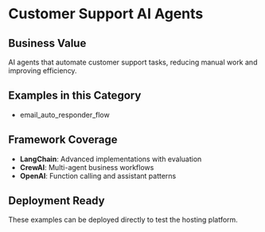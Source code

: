 # Customer Support AI Agents

## Business Value
AI agents that automate customer support tasks, reducing manual work and improving efficiency.

## Examples in this Category
- email_auto_responder_flow

## Framework Coverage
- **LangChain**: Advanced implementations with evaluation
- **CrewAI**: Multi-agent business workflows  
- **OpenAI**: Function calling and assistant patterns

## Deployment Ready
These examples can be deployed directly to test the hosting platform.
